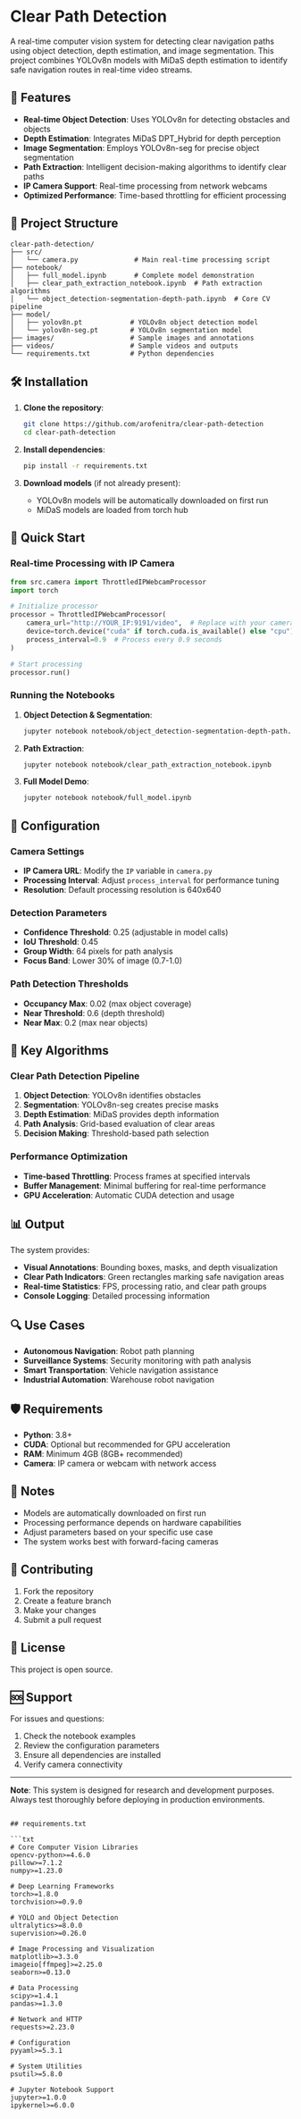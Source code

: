 # Clear Path Detection

A real-time computer vision system for detecting clear navigation paths using object detection, depth estimation, and image segmentation. This project combines YOLOv8n models with MiDaS depth estimation to identify safe navigation routes in real-time video streams.

## 🚀 Features

- **Real-time Object Detection**: Uses YOLOv8n for detecting obstacles and objects
- **Depth Estimation**: Integrates MiDaS DPT_Hybrid for depth perception
- **Image Segmentation**: Employs YOLOv8n-seg for precise object segmentation
- **Path Extraction**: Intelligent decision-making algorithms to identify clear paths
- **IP Camera Support**: Real-time processing from network webcams
- **Optimized Performance**: Time-based throttling for efficient processing

## 📁 Project Structure

```
clear-path-detection/
├── src/
│   └── camera.py              # Main real-time processing script
├── notebook/
│   ├── full_model.ipynb       # Complete model demonstration
│   ├── clear_path_extraction_notebook.ipynb  # Path extraction algorithms
│   └── object_detection-segmentation-depth-path.ipynb  # Core CV pipeline
├── model/
│   ├── yolov8n.pt            # YOLOv8n object detection model
│   └── yolov8n-seg.pt        # YOLOv8n segmentation model
├── images/                   # Sample images and annotations
├── videos/                   # Sample videos and outputs
└── requirements.txt          # Python dependencies
```

## 🛠️ Installation

1. **Clone the repository**:
   ```bash
   git clone https://github.com/arofenitra/clear-path-detection
   cd clear-path-detection
   ```

2. **Install dependencies**:
   ```bash
   pip install -r requirements.txt
   ```

3. **Download models** (if not already present):
   - YOLOv8n models will be automatically downloaded on first run
   - MiDaS models are loaded from torch hub

## 🚀 Quick Start

### Real-time Processing with IP Camera

```python
from src.camera import ThrottledIPWebcamProcessor
import torch

# Initialize processor
processor = ThrottledIPWebcamProcessor(
    camera_url="http://YOUR_IP:9191/video",  # Replace with your camera IP
    device=torch.device("cuda" if torch.cuda.is_available() else "cpu"),
    process_interval=0.9  # Process every 0.9 seconds
)

# Start processing
processor.run()
```

### Running the Notebooks

1. **Object Detection & Segmentation**: 
   ```bash
   jupyter notebook notebook/object_detection-segmentation-depth-path.ipynb
   ```

2. **Path Extraction**: 
   ```bash
   jupyter notebook notebook/clear_path_extraction_notebook.ipynb
   ```

3. **Full Model Demo**: 
   ```bash
   jupyter notebook notebook/full_model.ipynb
   ```

## 🔧 Configuration

### Camera Settings
- **IP Camera URL**: Modify the `IP` variable in `camera.py`
- **Processing Interval**: Adjust `process_interval` for performance tuning
- **Resolution**: Default processing resolution is 640x640

### Detection Parameters
- **Confidence Threshold**: 0.25 (adjustable in model calls)
- **IoU Threshold**: 0.45
- **Group Width**: 64 pixels for path analysis
- **Focus Band**: Lower 30% of image (0.7-1.0)

### Path Detection Thresholds
- **Occupancy Max**: 0.02 (max object coverage)
- **Near Threshold**: 0.6 (depth threshold)
- **Near Max**: 0.2 (max near objects)

## 🎯 Key Algorithms

### Clear Path Detection Pipeline

1. **Object Detection**: YOLOv8n identifies obstacles
2. **Segmentation**: YOLOv8n-seg creates precise masks
3. **Depth Estimation**: MiDaS provides depth information
4. **Path Analysis**: Grid-based evaluation of clear areas
5. **Decision Making**: Threshold-based path selection

### Performance Optimization

- **Time-based Throttling**: Process frames at specified intervals
- **Buffer Management**: Minimal buffering for real-time performance
- **GPU Acceleration**: Automatic CUDA detection and usage

## 📊 Output

The system provides:
- **Visual Annotations**: Bounding boxes, masks, and depth visualization
- **Clear Path Indicators**: Green rectangles marking safe navigation areas
- **Real-time Statistics**: FPS, processing ratio, and clear path groups
- **Console Logging**: Detailed processing information

## 🔍 Use Cases

- **Autonomous Navigation**: Robot path planning
- **Surveillance Systems**: Security monitoring with path analysis
- **Smart Transportation**: Vehicle navigation assistance
- **Industrial Automation**: Warehouse robot navigation

## 🛡️ Requirements

- **Python**: 3.8+
- **CUDA**: Optional but recommended for GPU acceleration
- **RAM**: Minimum 4GB (8GB+ recommended)
- **Camera**: IP camera or webcam with network access

## 📝 Notes

- Models are automatically downloaded on first run
- Processing performance depends on hardware capabilities
- Adjust parameters based on your specific use case
- The system works best with forward-facing cameras

## 🤝 Contributing

1. Fork the repository
2. Create a feature branch
3. Make your changes
4. Submit a pull request

## 📄 License

This project is open source. 

## 🆘 Support

For issues and questions:
1. Check the notebook examples
2. Review the configuration parameters
3. Ensure all dependencies are installed
4. Verify camera connectivity

---

**Note**: This system is designed for research and development purposes. Always test thoroughly before deploying in production environments.
```

## requirements.txt

```txt
# Core Computer Vision Libraries
opencv-python>=4.6.0
pillow>=7.1.2
numpy>=1.23.0

# Deep Learning Frameworks
torch>=1.8.0
torchvision>=0.9.0

# YOLO and Object Detection
ultralytics>=8.0.0
supervision>=0.26.0

# Image Processing and Visualization
matplotlib>=3.3.0
imageio[ffmpeg]>=2.25.0
seaborn>=0.13.0

# Data Processing
scipy>=1.4.1
pandas>=1.3.0

# Network and HTTP
requests>=2.23.0

# Configuration
pyyaml>=5.3.1

# System Utilities
psutil>=5.8.0

# Jupyter Notebook Support
jupyter>=1.0.0
ipykernel>=6.0.0

```

